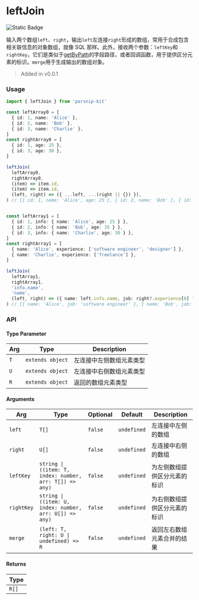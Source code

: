 # leftJoin
![Static Badge](https://img.shields.io/badge/Coverage-100.00%-FF8C00)
      
输入两个数组`left`、`right`，输出`left`左连接`right`形成的数组，常用于合成包含相关联信息的对象数组，就像 SQL 那样。此外，接收两个参数：`leftKey`和`rightKey`，它们是类似于[getByPath](../object/getByPath)的字段路径，或者回调函数，用于提供区分元素的标识。`merge`用于生成输出的数组对象。

> Added in v0.0.1



### Usage

```ts
import { leftJoin } from 'parsnip-kit'

const leftArray0 = [
  { id: 1, name: 'Alice' },
  { id: 2, name: 'Bob' },
  { id: 3, name: 'Charlie' },
]
const rightArray0 = [
  { id: 1, age: 25 },
  { id: 3, age: 30 },
]

leftJoin(
  leftArray0,
  rightArray0,
  (item) => item.id,
  (item) => item.id,
  (left, right) => ({ ...left, ...(right || {}) }),
) // [{ id: 1, name: 'Alice', age: 25 }, { id: 2, name: 'Bob' }, { id: 3, name: 'Charlie', age: 30 }]


const leftArray1 = [
  { id: 1, info: { name: 'Alice', age: 25 } },
  { id: 2, info: { name: 'Bob', age: 35 } },
  { id: 3, info: { name: 'Charlie', age: 30 } },
]
const rightArray1 = [
  { name: 'Alice', experience: ['software engineer', 'designer'] },
  { name: 'Charlie', experience: ['freelance'] },
]

leftJoin(
  leftArray1,
  rightArray1,
  'info.name',
  'name',
  (left, right) => ({ name: left.info.name, job: right?.experience[0] ?? null }),
) // [{ name: 'Alice', job: 'software engineer' }, { name: 'Bob', job: null }, { name: 'Charlie', job: 'freelance' }]

```


### API

#### Type Parameter

| Arg | Type | Description |
| --- | --- | --- |
| `T` | `extends object` | 左连接中左侧数组元素类型  |
| `U` | `extends object` | 左连接中右侧数组元素类型  |
| `R` | `extends object` | 返回的数组元素类型  |

#### Arguments

| Arg | Type | Optional | Default | Description |
| --- | --- | --- | --- | --- |
| `left` | `T[]` | `false` | `undefined` | 左连接中左侧的数组  |
| `right` | `U[]` | `false` | `undefined` | 左连接中右侧的数组  |
| `leftKey` | `string \| ((item: T, index: number, arr: T[]) => any)` | `false` | `undefined` | 为左侧数组提供区分元素的标识  |
| `rightKey` | `string \| ((item: U, index: number, arr: U[]) => any)` | `false` | `undefined` | 为右侧数组提供区分元素的标识  |
| `merge` | `(left: T, right: U \| undefined) => R` | `false` | `undefined` | 返回左右数组元素合并的结果  |

#### Returns

| Type |
| ---  |
| `R[]`  |